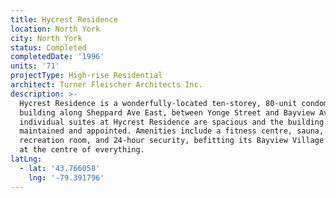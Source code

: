 ```yaml
---
title: Hycrest Residence
location: North York
city: North York
status: Completed
completedDate: '1996'
units: '71'
projectType: High-rise Residential
architect: Turner Fleischer Architects Inc.
description: >-
  Hycrest Residence is a wonderfully-located ten-storey, 80-unit condominium
  building along Sheppard Ave East, between Yonge Street and Bayview Avenue. The
  individual suites at Hycrest Residence are spacious and the building well
  maintained and appointed. Amenities include a fitness centre, sauna, a
  recreation room, and 24-hour security, befitting its Bayview Village location,
  at the centre of everything.
latLng:
  - lat: '43.766058'
    lng: '-79.391796'
---
```


